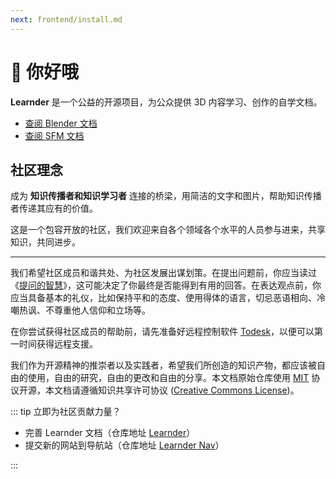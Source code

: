```yaml
---
next: frontend/install.md
---
```


# <span class="wave">👋</span> 你好哦

**Learnder** 是一个公益的开源项目，为公众提供 3D 内容学习、创作的自学文档。

- [查阅 Blender 文档](/guide/blender/intro)
- [查阅 SFM 文档](/guide/sfm/intro)

## 社区理念

成为 **知识传播者和知识学习者** 连接的桥梁，用简洁的文字和图片，帮助知识传播者传递其应有的价值。

这是一个包容开放的社区，我们欢迎来自各个领域各个水平的人员参与进来，共享知识，共同进步。

---

我们希望社区成员和谐共处、为社区发展出谋划策。在提出问题前，你应当读过《[提问的智慧](https://lug.ustc.edu.cn/wiki/doc/smart-questions/)》，这可能决定了你最终是否能得到有用的回答。在表达观点前，你应当具备基本的礼仪，比如保持平和的态度、使用得体的语言，切忌恶语相向、冷嘲热讽、不尊重他人信仰和立场等。

在你尝试获得社区成员的帮助前，请先准备好远程控制软件 [Todesk](https://todesk.com/)，以便可以第一时间获得远程支援。

我们作为开源精神的推崇者以及实践者，希望我们所创造的知识产物，都应该被自由的使用，自由的研究，自由的更改和自由的分享。本文档原始仓库使用 [MIT](https://choosealicense.com/licenses/mit/) 协议开源，本文档请遵循知识共享许可协议 ([Creative Commons License](https://creativecommons.org/licenses/by-nc-sa/4.0/deed.zh))。

::: tip 立即为社区贡献力量？

 - 完善 Learnder 文档（仓库地址 [Learnder](https://github.com/Loudomian/learnder)）
 - 提交新的网站到导航站（仓库地址 [Learnder Nav](https://github.com/Loudomian/learnder-nav/issues/new)）

:::

